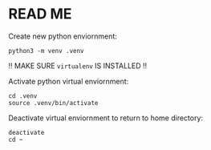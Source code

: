 # READ ME

Create new python enviornment:

```shell
python3 -m venv .venv
```

‼️ MAKE SURE `virtualenv` IS INSTALLED ‼️

Activate python virtual enviornment:
```shell
cd .venv
source .venv/bin/activate
```

Deactivate virtual enviornment to return to home directory:
```shell
deactivate
cd ~
```
